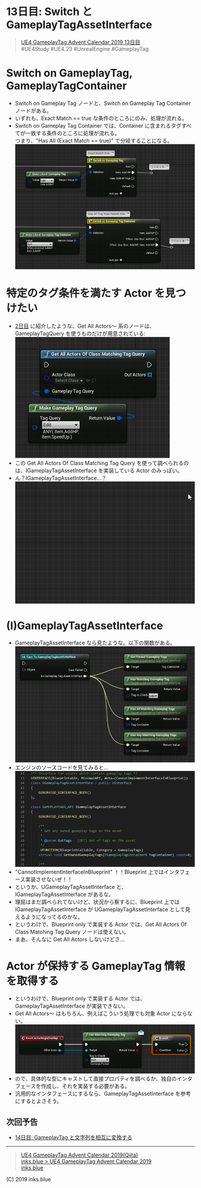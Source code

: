 # 13日目: Switch と GameplayTagAssetInterface

> [UE4 GameplayTag Advent Calendar 2019 13日目](https://qiita.com/advent-calendar/2019/ue4-gameplaytag)  
>#UE4Study #UE4.23 #UnrealEngine #GameplayTag

# Switch on GameplayTag, GameplayTagContainer

* Switch on Gameplay Tag ノードと、Switch on Gameplay Tag Container ノードがある。
* いずれも、Exact Match == true な条件のところにのみ、処理が流れる。
* Switch on Gameplay Tag Container では、Container に含まれるタグすべてが一致する条件のところに処理が流れる。  
つまり、"Has All (Exact Match == true)" で分岐することになる。
![SwitchOnGameplayTag](./Images/Day13_SwitchOnGameplayTag.png)

# 特定のタグ条件を満たす Actor を見つけたい

* [2日目](./Day02-VsActorOrComponentTags.md) に紹介したような、Get All Actors～ 系のノードは、GameplayTagQuery を使うものだけが用意されている:  
![GetAllActorsOfClassMatchingTagQuery](./Images/Day13_GetAllActorsOfClassMatchingTagQuery.png)
* この Get All Actors Of Class Matching Tag Query を使って調べられるのは、IGameplayTagAssetInterface を実装している Actor のみっぽい。
* ん？IGameplayTagAssetInterface…？  
![IGameplayTagAssetInterface](./Images/Day13_IGameplayTagAssetInterface.gif)

# (I)GameplayTagAssetInterface

* GameplayTagAssetInterface なら見たような。以下の関数がある。  
![GameplayTagAssetInterface](./Images/Day13_GameplayTagAssetInterface.png)
* エンジンのソースコードを見てみると…  
![GameplayTagAssetInterfaceOnVSCode](./Images/Day13_GameplayTagAssetInterfaceOnVSCode.png)
* "CannotImplementInterfaceInBlueprint" ！！Blueprint 上ではインタフェース実装させないぜ！！
* というか、UGameplayTagAssetInterface と、IGameplayTagAssetInterface があるな。
* 理屈はまだ調べられてないけど、状況から察するに、Blueprint 上では IGameplayTagAssetInterface が UGameplayTagAssetInterface として見えるようになってるのかな。
* というわけで、Blueprint only で実装する Actor では、Get All Actors Of Class Matching Tag Query ノードは使えない。
* まあ、そんなに Get All Actors しないけどさ…

# Actor が保持する GameplayTag 情報を取得する

* というわけで、Blueprint only で実装する Actor では、GameplayTagAssetInterface が実装できない。
* Get All Actors～ はもちろん、例えばこういう処理でも対象 Actor にならない。  
![HasMatchingGameplayTag](./Images/Day13_HasMatchingGameplayTag.png)
* ので、具体的な型にキャストして直接プロパティを調べるか、独自のインタフェースを作成し、それを実装する必要がある。
* 汎用的なインタフェースにするなら、GameplayTagAssetInterface を参考にするとよさそう。

## 次回予告

* [14日目: GameplayTag と文字列を相互に変換する](./Day14-ConvertFromOrToString.md)

---

> [UE4 GameplayTag Advent Calendar 2019(Qiita)](https://qiita.com/advent-calendar/2019/ue4-gameplaytag)  
> [inks.blue > UE4 GameplayTag Advent Calendar 2019](./Index.md)  
> [inks.blue](../../)

(C) 2019 inks.blue
